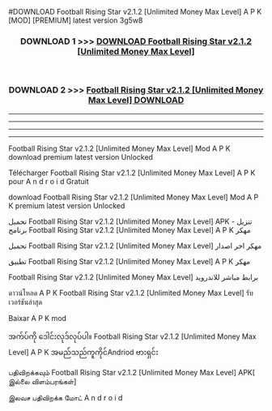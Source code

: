#DOWNLOAD Football Rising Star  v2.1.2 [Unlimited Money Max Level] A P K [MOD] [PREMIUM] latest version 3g5w8



<div align="center">

<h3>DOWNLOAD 1 >>> <a href="https://teeasianyam.web.app?sq=Football Rising Star  v2.1.2 [Unlimited Money Max Level]">DOWNLOAD Football Rising Star  v2.1.2 [Unlimited Money Max Level] </a></h3><br>

<h3>DOWNLOAD 2 >>> <a href="https://teeasianyam.web.app?sq=Football Rising Star  v2.1.2 [Unlimited Money Max Level] ">Football Rising Star  v2.1.2 [Unlimited Money Max Level]  DOWNLOAD </a></h3>

</div>


----------------------------------------------------------

----------------------------------------------------------

----------------------------------------------------------

----------------------------------------------------------


Football Rising Star  v2.1.2 [Unlimited Money Max Level]  Mod A P K download premium latest version Unlocked

Télécharger Football Rising Star  v2.1.2 [Unlimited Money Max Level]  A P K pour A n d r o i d Gratuit

download Football Rising Star  v2.1.2 [Unlimited Money Max Level]  Mod A P K premium latest version Unlocked

تحميل Football Rising Star  v2.1.2 [Unlimited Money Max Level]  APK - تنزيل برنامج Football Rising Star  v2.1.2 [Unlimited Money Max Level]  A P K مهكر

تحميل Football Rising Star  v2.1.2 [Unlimited Money Max Level]  مهكر اخر اصدار

تطبيق Football Rising Star  v2.1.2 [Unlimited Money Max Level]  A P K مهكر

Football Rising Star  v2.1.2 [Unlimited Money Max Level]  برابط مباشر للاندرويد

ดาวน์โหลด A P K Football Rising Star  v2.1.2 [Unlimited Money Max Level]  รับเวอร์ชันล่าสุด

Baixar A P K mod

အက်ပ်ကို ဒေါင်းလုဒ်လုပ်ပါ။ Football Rising Star  v2.1.2 [Unlimited Money Max Level]  A P K အမည်သည်ကူကိုင်Andriod ဗားရှင်း

பதிவிறக்கவும் Football Rising Star  v2.1.2 [Unlimited Money Max Level]  APK[ இல்லை விளம்பரங்கள்] 
 
இலவச பதிவிறக்க மோட் A n d r o i d



